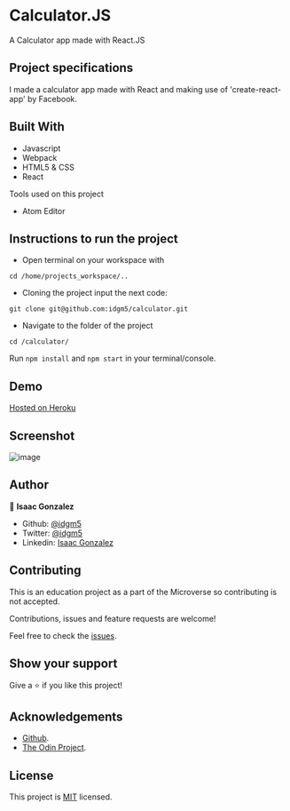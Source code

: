 # Calculator.JS
A Calculator app made with React.JS

## Project specifications
I made a calculator app made with React and making use of 'create-react-app' by Facebook.

## Built With

* Javascript
* Webpack
* HTML5 & CSS
* React

Tools used on this project

- Atom Editor


## Instructions to run the project

+ Open terminal on your workspace with
```
cd /home/projects_workspace/..
```
+ Cloning the project input the next code:
```
git clone git@github.com:idgm5/calculator.git
```
+ Navigate to the folder of the project
```
cd /calculator/
```
Run `npm install` and `npm start` in your terminal/console.

## Demo

[Hosted on Heroku](https://calcreactjs.herokuapp.com/)

## Screenshot

![image](https://i.imgur.com/O2Ur7XW.png)

## Author

👤 **Isaac Gonzalez**

- Github: [@idgm5](https://github.com/idgm5)
- Twitter: [@idgm5](https://twitter.com/idgm5)
- Linkedin: [Isaac Gonzalez](https://www.linkedin.com/in/isaacmunguia)


## Contributing

This is an education project as a part of the Microverse so contributing is not accepted.

Contributions, issues and feature requests are welcome!

Feel free to check the [issues](https://github.com/idgm5/calculator/issues).

## Show your support

Give a ⭐️ if you like this project!

## Acknowledgements

+ [Github](http://github.com/).
+ [The Odin Project](theodinproject.com/).

## License

This project is [MIT](lic.url) licensed.
